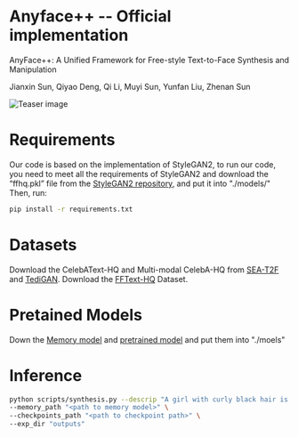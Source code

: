 # Anyface++ -- Official implementation
AnyFace++: A Unified Framework for Free-style Text-to-Face Synthesis and Manipulation

Jianxin Sun, Qiyao Deng, Qi Li, Muyi Sun, Yunfan Liu, Zhenan Sun

![Teaser image](.framework.png)

# Requirements
Our code is based on the implementation of StyleGAN2, to run our code, you need to meet all the requirements of StyleGAN2 and download the “ffhq.pkl” file from the [StyleGAN2 repository](https://github.com/NVlabs/stylegan2-ada-pytorch), and put it into "./models/" Then, run:

```.bash
pip install -r requirements.txt
```

# Datasets

Download the CelebAText-HQ and Multi-modal CelebA-HQ from [SEA-T2F](https://github.com/cripac-sjx/SEA-T2F) and [TediGAN](https://github.com/IIGROUP/TediGAN).
Download the [FFText-HQ]() Dataset.

# Pretained Models
Down the [Memory model]() and [pretrained model]() and put them into "./moels"

# Inference

```.bash
python scripts/synthesis.py --descrip "A girl with curly black hair is smiling." \
--memory_path "<path to memory model>" \
--checkpoints_path "<path to checkpoint path>" \
--exp_dir "outputs"
```

